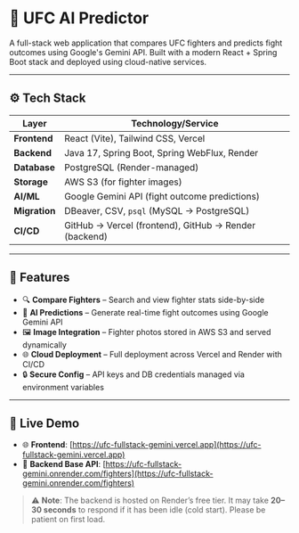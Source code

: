 # 🥊 UFC AI Predictor

A full-stack web application that compares UFC fighters and predicts fight outcomes using Google's Gemini API. Built with a modern React + Spring Boot stack and deployed using cloud-native services.

---

## ⚙️ Tech Stack

| Layer         | Technology/Service                                      |
|---------------|----------------------------------------------------------|
| **Frontend**  | React (Vite), Tailwind CSS, Vercel                       |
| **Backend**   | Java 17, Spring Boot, Spring WebFlux, Render            |
| **Database**  | PostgreSQL (Render-managed)                             |
| **Storage**   | AWS S3 (for fighter images)                             |
| **AI/ML**     | Google Gemini API (fight outcome predictions)           |
| **Migration** | DBeaver, CSV, `psql` (MySQL → PostgreSQL)               |
| **CI/CD**     | GitHub → Vercel (frontend), GitHub → Render (backend)   |

---

## 🚀 Features

- 🔍 **Compare Fighters** – Search and view fighter stats side-by-side
- 🧠 **AI Predictions** – Generate real-time fight outcomes using Google Gemini API
- 🖼️ **Image Integration** – Fighter photos stored in AWS S3 and served dynamically
- 🌐 **Cloud Deployment** – Full deployment across Vercel and Render with CI/CD
- 🔒 **Secure Config** – API keys and DB credentials managed via environment variables

---
## 🚀 Live Demo

- 🌐 **Frontend**: [https://ufc-fullstack-gemini.vercel.app](https://ufc-fullstack-gemini.vercel.app)  
- 🔗 **Backend Base API**: [https://ufc-fullstack-gemini.onrender.com/fighters](https://ufc-fullstack-gemini.onrender.com/fighters)

> ⚠️ **Note**: The backend is hosted on Render’s free tier. It may take **20–30 seconds** to respond if it has been idle (cold start). Please be patient on first load.

